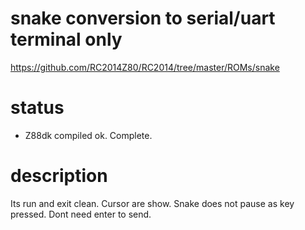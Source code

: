 # snake conversion to serial/uart terminal only
https://github.com/RC2014Z80/RC2014/tree/master/ROMs/snake

# status
- Z88dk compiled ok. Complete. 

# description
Its run and exit clean. Cursor are show. Snake does not pause as key pressed. Dont need enter to send.

